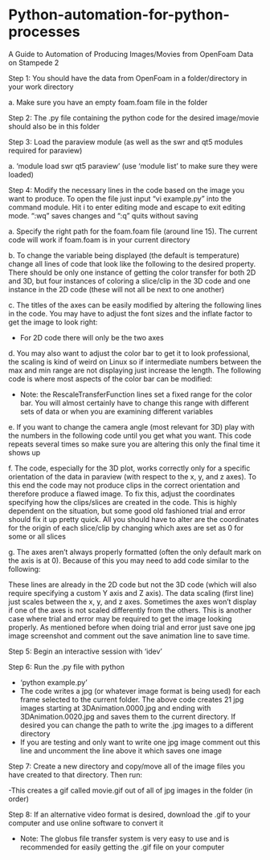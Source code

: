 # Python-automation-for-python-processes

A Guide to Automation of Producing Images/Movies from OpenFoam Data on Stampede 2

Step 1: You should have the data from OpenFoam in a folder/directory in your work directory

a. Make sure you have an empty foam.foam file in the folder


Step 2: The .py file containing the python code for the desired image/movie should also be in this folder

Step 3: Load the paraview module (as well as the swr and qt5 modules required for paraview)

a. ‘module load swr qt5 paraview’ (use ‘module list’ to make sure they were loaded)

Step 4: Modify the necessary lines in the code based on the image you want to produce. To open the file just input “vi example.py” into the command module. Hit i to enter editing mode and escape to exit editing mode. “:wq” saves changes and “:q” quits without saving

a. Specify the right path for the foam.foam file (around line 15). The current code will work if foam.foam is in your current directory

b. To change the variable being displayed (the default is temperature) change all lines of code that look like the following to the desired property. There should be only one instance of getting the color transfer for both 2D and 3D, but four instances of coloring a slice/clip in the 3D code and one instance in the 2D code (these will not all be next to one another)

c. The titles of the axes can be easily modified by altering the following lines in the code. You may have to adjust the font sizes and the inflate factor to get the image to look right:
- For 2D code there will only be the two axes 

d. You may also want to adjust the color bar to get it to look professional, the scaling is kind of weird on Linux so if intermediate numbers between the max and min range are not displaying just increase the length. The following code is where most aspects of the color bar can be modified: 
- Note: the RescaleTransferFunction lines set a fixed range for the color bar. You will almost certainly have to change this range with different sets of data or when you are examining different variables

e. If you want to change the camera angle (most relevant for 3D) play with the numbers in the following code until you get what you want. This code repeats several times so make sure you are altering this only the final time it shows up

f. The code, especially for the 3D plot, works correctly only for a specific orientation of the data in paraview (with respect to the x, y, and z axes). To this end the code may not produce clips in the correct orientation and therefore produce a flawed image. To fix this, adjust the coordinates specifying how the clips/slices are created in the code. This is highly dependent on the situation, but some good old fashioned trial and error should fix it up pretty quick. All you should have to alter are the coordinates for the origin of each slice/clip by changing which axes are set as 0 for some or all slices

g. The axes aren’t always properly formatted (often the only default mark on the axis is at 0). Because of this you may need to add code similar to the following:
 
These lines are already in the 2D code but not the 3D code (which will also require specifying a custom Y axis and Z axis). The data scaling (first line) just scales between the x, y, and z axes. Sometimes the axes won’t display if one of the axes is not scaled differently from the others. This is another case where trial and error may be required to get the image looking properly. As mentioned before when doing trial and error just save one jpg image screenshot and comment out the save animation line to save time.

Step 5: Begin an interactive session with ‘idev’

Step 6: Run the .py file with python 
- ‘python example.py’ 
- The code writes a jpg (or whatever image format is being used) for each frame selected to the current folder. The above code creates 21 jpg images starting at 3DAnimation.0000.jpg and ending with 3DAnimation.0020.jpg and saves them to the current directory. If desired you can change the path to write the .jpg images to a different directory
- If you are testing and only want to write one jpg image comment out this line and uncomment the line above it which saves one image

Step 7: Create a new directory and copy/move all of the image files you have created to that directory. Then run:

-This creates a gif called movie.gif out of all of jpg images in the folder (in order)

Step 8: If an alternative video format is desired, download the .gif to your computer and use online software to convert it
- Note: The globus file transfer system is very easy to use and is recommended for easily getting the .gif file on your computer






